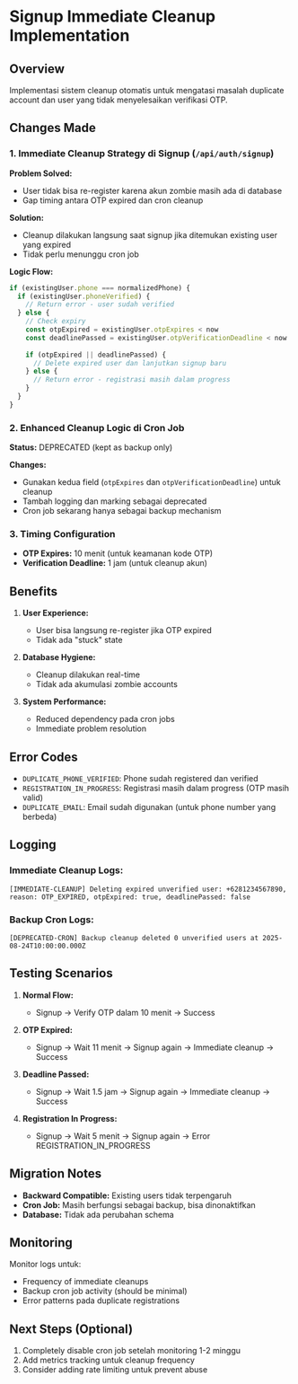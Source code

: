# Signup Immediate Cleanup Implementation

## Overview
Implementasi sistem cleanup otomatis untuk mengatasi masalah duplicate account dan user yang tidak menyelesaikan verifikasi OTP.

## Changes Made

### 1. Immediate Cleanup Strategy di Signup (`/api/auth/signup`)

**Problem Solved:**
- User tidak bisa re-register karena akun zombie masih ada di database
- Gap timing antara OTP expired dan cron cleanup

**Solution:**
- Cleanup dilakukan langsung saat signup jika ditemukan existing user yang expired
- Tidak perlu menunggu cron job

**Logic Flow:**
```typescript
if (existingUser.phone === normalizedPhone) {
  if (existingUser.phoneVerified) {
    // Return error - user sudah verified
  } else {
    // Check expiry
    const otpExpired = existingUser.otpExpires < now
    const deadlinePassed = existingUser.otpVerificationDeadline < now
    
    if (otpExpired || deadlinePassed) {
      // Delete expired user dan lanjutkan signup baru
    } else {
      // Return error - registrasi masih dalam progress
    }
  }
}
```

### 2. Enhanced Cleanup Logic di Cron Job

**Status:** DEPRECATED (kept as backup only)

**Changes:**
- Gunakan kedua field (`otpExpires` dan `otpVerificationDeadline`) untuk cleanup
- Tambah logging dan marking sebagai deprecated
- Cron job sekarang hanya sebagai backup mechanism

### 3. Timing Configuration

- **OTP Expires:** 10 menit (untuk keamanan kode OTP)
- **Verification Deadline:** 1 jam (untuk cleanup akun)

## Benefits

1. **User Experience:**
   - User bisa langsung re-register jika OTP expired
   - Tidak ada "stuck" state

2. **Database Hygiene:**
   - Cleanup dilakukan real-time
   - Tidak ada akumulasi zombie accounts

3. **System Performance:**
   - Reduced dependency pada cron jobs
   - Immediate problem resolution

## Error Codes

- `DUPLICATE_PHONE_VERIFIED`: Phone sudah registered dan verified
- `REGISTRATION_IN_PROGRESS`: Registrasi masih dalam progress (OTP masih valid)
- `DUPLICATE_EMAIL`: Email sudah digunakan (untuk phone number yang berbeda)

## Logging

### Immediate Cleanup Logs:
```
[IMMEDIATE-CLEANUP] Deleting expired unverified user: +6281234567890, reason: OTP_EXPIRED, otpExpired: true, deadlinePassed: false
```

### Backup Cron Logs:
```
[DEPRECATED-CRON] Backup cleanup deleted 0 unverified users at 2025-08-24T10:00:00.000Z
```

## Testing Scenarios

1. **Normal Flow:**
   - Signup → Verify OTP dalam 10 menit → Success

2. **OTP Expired:**
   - Signup → Wait 11 menit → Signup again → Immediate cleanup → Success

3. **Deadline Passed:**
   - Signup → Wait 1.5 jam → Signup again → Immediate cleanup → Success

4. **Registration In Progress:**
   - Signup → Wait 5 menit → Signup again → Error REGISTRATION_IN_PROGRESS

## Migration Notes

- **Backward Compatible:** Existing users tidak terpengaruh
- **Cron Job:** Masih berfungsi sebagai backup, bisa dinonaktifkan
- **Database:** Tidak ada perubahan schema

## Monitoring

Monitor logs untuk:
- Frequency of immediate cleanups
- Backup cron job activity (should be minimal)
- Error patterns pada duplicate registrations

## Next Steps (Optional)

1. Completely disable cron job setelah monitoring 1-2 minggu
2. Add metrics tracking untuk cleanup frequency
3. Consider adding rate limiting untuk prevent abuse
